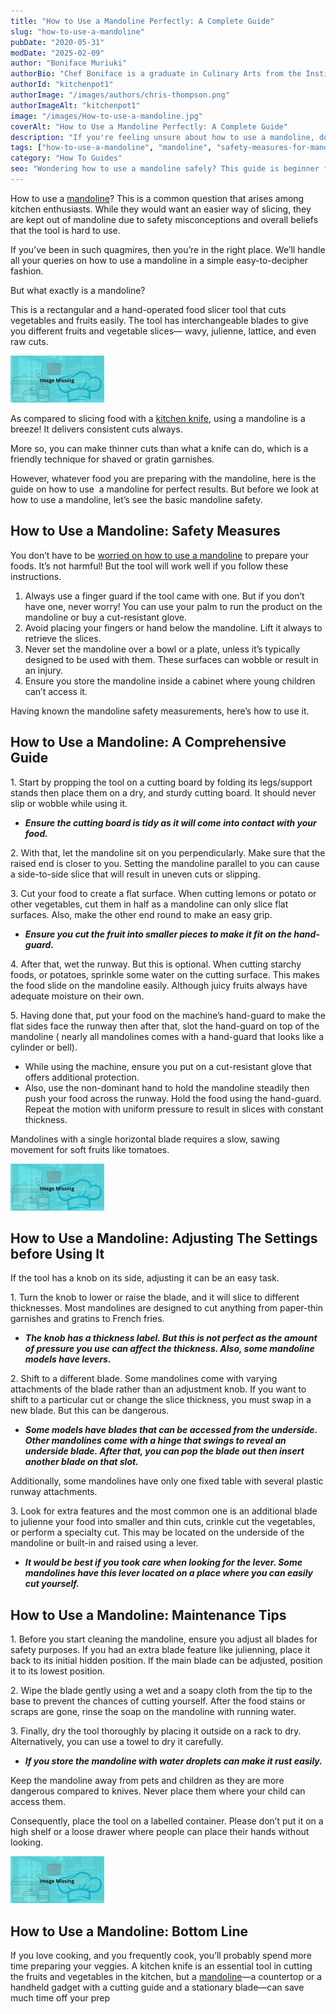 ```yaml
---
title: "How to Use a Mandoline Perfectly: A Complete Guide"
slug: "how-to-use-a-mandoline"
pubDate: "2020-05-31"
modDate: "2025-02-09"
author: "Boniface Muriuki"
authorBio: "Chef Boniface is a graduate in Culinary Arts from the Institute of Culinary Education, New York. He has worked in several restaurants and is currently the Head Chef at Cavali Restaurant. He has excelled in developing unique recipes and influencing the menu at the restaurant. He prides himself in sharing his knowledge at thekitchenpot.com where he writes about the best cookware for various recipes.."
authorId: "kitchenpot1"
authorImage: "/images/authors/chris-thompson.png"
authorImageAlt: "kitchenpot1"
image: "/images/How-to-use-a-mandoline.jpg"
coverAlt: "How to Use a Mandoline Perfectly: A Complete Guide"
description: "If you're feeling unsure about how to use a mandoline, don't worry, we've got you covered! A mandoline is a hand-operated food slicer that makes slicing vegetables and fruits a breeze, with interchangeable blades for different cuts."
tags: ["how-to-use-a-mandoline", "mandoline", "safety-measures-for-mandoline"]
category: "How To Guides"
seo: "Wondering how to use a mandoline safely? This guide is beginner friendly and will ensure that you use your mandoline like a pro. Read on"
---
```


How to use a [mandoline](https://en.wikipedia.org/wiki/Mandoline)? This is a common question that arises among kitchen enthusiasts. While they would want an easier way of slicing, they are kept out of mandoline due to safety misconceptions and overall beliefs that the tool is hard to use.

If you’ve been in such quagmires, then you’re in the right place. We’ll handle all your queries on how to use a mandoline in a simple easy-to-decipher fashion. 

But what exactly is a mandoline?

This is a rectangular and a hand-operated food slicer tool that cuts vegetables and fruits easily. The tool has interchangeable blades to give you different fruits and vegetable slices— wavy, julienne, lattice, and even raw cuts.

![How to Use a Mandoline](images/portablegasgrill.jpg)

As compared to slicing food with a [kitchen knife](https://thekitchenpot.com/blog/best-knife-set-under-100//), using a mandoline is a breeze! It delivers consistent cuts always.

More so, you can make thinner cuts than what a knife can do, which is a friendly technique for shaved or gratin garnishes.

However, whatever food you are preparing with the mandoline, here is the guide on how to use  a mandoline for perfect results. But before we look at how to use a mandoline, let’s see the basic mandoline safety.

## **How to Use a Mandoline: Safety Measures**

You don’t have to be [worried on how to use a mandoline](https://www.washingtonpost.com/news/voraciously/wp/2019/11/05/a-mandoline-slices-faster-and-easier-than-a-knife-if-you-know-how-to-use-it/) to prepare your foods. It’s not harmful! But the tool will work well if you follow these instructions.

1.  Always use a finger guard if the tool came with one. But if you don’t have one, never worry! You can use your palm to run the product on the mandoline or buy a cut-resistant glove.
2.  Avoid placing your fingers or hand below the mandoline. Lift it always to retrieve the slices.
3.  Never set the mandoline over a bowl or a plate, unless it’s typically designed to be used with them. These surfaces can wobble or result in an injury.
4.  Ensure you store the mandoline inside a cabinet where young children can’t access it.

Having known the mandoline safety measurements, here’s how to use it.

## **How to Use a Mandoline: A Comprehensive Guide** 

1\. Start by propping the tool on a cutting board by folding its legs/support stands then place them on a dry, and sturdy cutting board. It should never slip or wobble while using it.

-   ***Ensure the cutting board is tidy as it will come into contact with your food.***

2\. With that, let the mandoline sit on you perpendicularly. Make sure that the raised end is closer to you. Setting the mandoline parallel to you can cause a side-to-side slice that will result in uneven cuts or slipping.

3\. Cut your food to create a flat surface. When cutting lemons or potato or other vegetables, cut them in half as a mandoline can only slice flat surfaces. Also, make the other end round to make an easy grip.

-   ***Ensure you cut the fruit into smaller pieces to make it fit on the hand-guard.***

4\. After that, wet the runway. But this is optional. When cutting starchy foods, or potatoes, sprinkle some water on the cutting surface. This makes the food slide on the mandoline easily. Although juicy fruits always have adequate moisture on their own.

5\. Having done that, put your food on the machine’s hand-guard to make the flat sides face the runway then after that, slot the hand-guard on top of the mandoline ( nearly all mandolines comes with a hand-guard that looks like a cylinder or bell).

-   While using the machine, ensure you put on a cut-resistant glove that offers additional protection.
-   Also, use the non-dominant hand to hold the mandoline steadily then push your food across the runway. Hold the food using the hand-guard. Repeat the motion with uniform pressure to result in slices with constant thickness.

Mandolines with a single horizontal blade requires a slow, sawing movement for soft fruits like tomatoes.

![How to Use a Mandoline ](images/portablegasgrill.jpg)

## **How to Use a Mandoline: Adjusting The Settings before Using It** 

If the tool has a knob on its side, adjusting it can be an easy task. 

1\. Turn the knob to lower or raise the blade, and it will slice to different thicknesses. Most mandolines are designed to cut anything from paper-thin garnishes and gratins to French fries.

-   ***The knob has a thickness label. But this is not perfect as the amount of pressure you use can affect the thickness. Also, some mandoline models have levers.*** 

2\. Shift to a different blade. Some mandolines come with varying attachments of the blade rather than an adjustment knob. If you want to shift to a particular cut or change the slice thickness, you must swap in a new blade. But this can be dangerous.

-   ***Some models have blades that can be accessed from the underside. Other mandolines come with a hinge that swings to reveal an underside blade. After that, you can pop the blade out then insert another blade on that slot.*** 

Additionally, some mandolines have only one fixed table with several plastic runway attachments.

3\. Look for extra features and the most common one is an additional blade to julienne your food into smaller and thin cuts, crinkle cut the vegetables, or perform a specialty cut. This may be located on the underside of the mandoline or built-in and raised using a lever.

-   ***It would be best if you took care when looking for the lever. Some mandolines have this lever located on a place where you can easily cut yourself.***

## **How to Use a Mandoline: Maintenance Tips** 

1\. Before you start cleaning the mandoline, ensure you adjust all blades for safety purposes. If you had an extra blade feature like julienning, place it back to its initial hidden position. If the main blade can be adjusted, position it to its lowest position.

2\. Wipe the blade gently using a wet and a soapy cloth from the tip to the base to prevent the chances of cutting yourself. After the food stains or scraps are gone, rinse the soap on the mandoline with running water.

3\. Finally, dry the tool thoroughly by placing it outside on a rack to dry. Alternatively, you can use a towel to dry it carefully.

-   ***If you store the mandoline with water droplets can make it rust easily.***

Keep the mandoline away from pets and children as they are more dangerous compared to knives. Never place them where your child can access them.

Consequently, place the tool on a labelled container. Please don’t put it on a high shelf or a loose drawer where people can place their hands without looking.

![How to Use a Mandoline Slicer ](images/portablegasgrill.jpg)

## **How to Use a Mandoline: Bottom Line** 

If you love cooking, and you frequently cook, you’ll probably spend more time preparing your veggies. A kitchen knife is an essential tool in cutting the fruits and vegetables in the kitchen, but a [mandoline](https://www.wikihow.com/Use-a-Mandoline)—a countertop or a handheld gadget with a cutting guide and a stationary blade—can save much time off your prep
